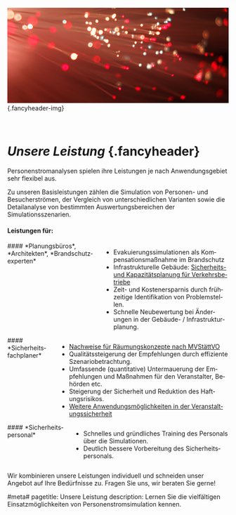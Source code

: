 ![](/img/accurate-bild-4.jpg) {.fancyheader-img}
# *<br />Unsere Leistung* {.fancyheader}

Personenstromanalysen spielen ihre Leistungen je nach Anwendungsgebiet sehr
flexibel aus.

Zu unseren Basisleistungen zählen die Simulation von Personen- und
Besucherströmen, der Vergleich von unterschiedlichen Varianten sowie die
Detailanalyse von bestimmten Auswertungsbereichen der Simulationsszenarien. 


#### **Leistungen für:**
<div class="row">

<div class="leistungsbox four columns alpha border" markdown="1">
#### *Planungs&shy;büros*, *Archi&shy;tekten*, *Brand&shy;schutz&shy;exper&shy;ten*

- Evakuierungs&shy;simula&shy;tionen als Kom&shy;pensations&shy;maßnahme im Brand&shy;schutz
- Infra&shy;struk&shy;tur&shy;elle Ge&shy;bäude: [Sicher&shy;heits- und Kapa&shy;zitäts&shy;plan&shy;ung für Ver&shy;kehrs&shy;be&shy;triebe](infrastrukturelle-gebaeude)
- Zeit- und Kosten&shy;erspar&shy;nis durch früh&shy;zeit&shy;ige Iden&shy;ti&shy;fi&shy;ka&shy;ti&shy;on von Pro&shy;blem&shy;stel&shy;len.
- Schnelle Neu&shy;be&shy;wert&shy;ung bei Änder&shy;ungen in der Gebäude- / In&shy;fra&shy;struktur&shy;planung.
</div>

<div class="leistungsbox four columns border" markdown="1">
#### *Sicherheits&shy;fachplaner*

- [Nach&shy;weise für Räumungs&shy;kon&shy;zep&shy;te nach MVStättVO](raeumungskonzepte)
- Qualitäts&shy;stei&shy;gerung der Em&shy;pfehl&shy;ung&shy;en durch ef&shy;fi&shy;zi&shy;en&shy;te Sze&shy;na&shy;rio&shy;be&shy;trach&shy;tung.
- Umfassende (quan&shy;ti&shy;ta&shy;ti&shy;ve) Unter&shy;mauer&shy;ung der Em&shy;pfehl&shy;ungen und Maß&shy;nahmen für den Ver&shy;an&shy;stal&shy;ter, Be&shy;hörden etc.
- Steigerung der Si&shy;cher&shy;heit und Re&shy;duk&shy;ti&shy;on des Haft&shy;ungs&shy;ri&shy;si&shy;kos.
- [Weitere An&shy;wend&shy;ungs&shy;mög&shy;lich&shy;keit&shy;en in der Ver&shy;an&shy;stalt&shy;ungs&shy;sicher&shy;heit](veranstaltungssicherheit)
</div>


<div class="leistungsbox four columns omega border" markdown="1">
#### *Sicherheits&shy;personal*

- Schnelles und gründ&shy;liches Trai&shy;ning des Per&shy;so&shy;nals über die Si&shy;mu&shy;la&shy;tion&shy;en.
- Deutlich bes&shy;sere Vor&shy;be&shy;rei&shy;tung des Si&shy;cher&shy;heits&shy;per&shy;so&shy;nals.
</div>

</div> <!-- /row -->


Wir kombinieren unsere Leistungen individuell und schneiden unser Angebot auf Ihre Bedürfnisse zu. Fragen Sie uns, wir beraten Sie gerne!


#meta#
pagetitle: Unsere Leistung
description: Lernen Sie die vielfältigen Einsatzmöglichkeiten von Personenstromsimulation kennen.

